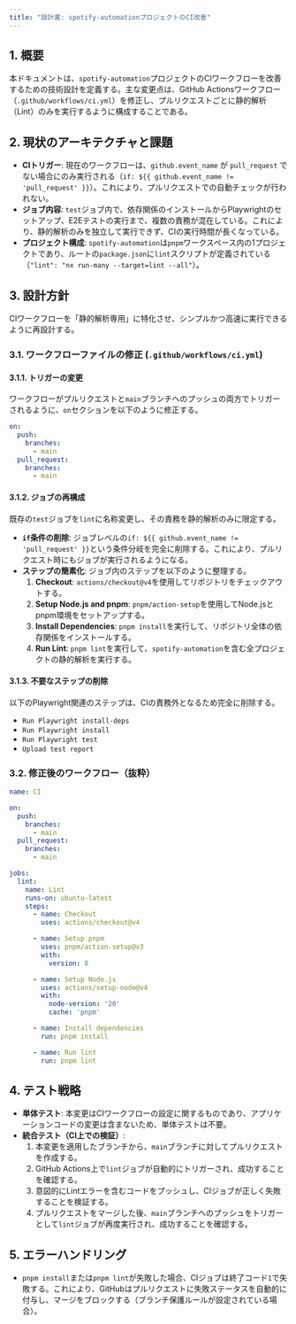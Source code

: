 ```yaml
---
title: "設計書: spotify-automationプロジェクトのCI改善"
---
```


## 1. 概要

本ドキュメントは、`spotify-automation`プロジェクトのCIワークフローを改善するための技術設計を定義する。主な変更点は、GitHub Actionsワークフロー（`.github/workflows/ci.yml`）を修正し、プルリクエストごとに静的解析（Lint）のみを実行するように構成することである。

## 2. 現状のアーキテクチャと課題

- **CIトリガー**: 現在のワークフローは、`github.event_name` が `pull_request` でない場合にのみ実行される（`if: ${{ github.event_name != 'pull_request' }}`）。これにより、プルリクエストでの自動チェックが行われない。
- **ジョブ内容**: `test`ジョブ内で、依存関係のインストールからPlaywrightのセットアップ、E2Eテストの実行まで、複数の責務が混在している。これにより、静的解析のみを独立して実行できず、CIの実行時間が長くなっている。
- **プロジェクト構成**: `spotify-automation`は`pnpm`ワークスペース内の1プロジェクトであり、ルートの`package.json`に`lint`スクリプトが定義されている（`"lint": "nx run-many --target=lint --all"`）。

## 3. 設計方針

CIワークフローを「静的解析専用」に特化させ、シンプルかつ高速に実行できるように再設計する。

### 3.1. ワークフローファイルの修正 (`.github/workflows/ci.yml`)

#### 3.1.1. トリガーの変更

ワークフローがプルリクエストと`main`ブランチへのプッシュの両方でトリガーされるように、`on`セクションを以下のように修正する。

```yaml
on:
  push:
    branches:
      - main
  pull_request:
    branches:
      - main
```

#### 3.1.2. ジョブの再構成

既存の`test`ジョブを`lint`に名称変更し、その責務を静的解析のみに限定する。

- **`if`条件の削除**: ジョブレベルの`if: ${{ github.event_name != 'pull_request' }}`という条件分岐を完全に削除する。これにより、プルリクエスト時にもジョブが実行されるようになる。
- **ステップの簡素化**: ジョブ内のステップを以下のように整理する。
    1.  **Checkout**: `actions/checkout@v4`を使用してリポジトリをチェックアウトする。
    2.  **Setup Node.js and pnpm**: `pnpm/action-setup`を使用してNode.jsとpnpm環境をセットアップする。
    3.  **Install Dependencies**: `pnpm install`を実行して、リポジトリ全体の依存関係をインストールする。
    4.  **Run Lint**: `pnpm lint`を実行して、`spotify-automation`を含む全プロジェクトの静的解析を実行する。

#### 3.1.3. 不要なステップの削除

以下のPlaywright関連のステップは、CIの責務外となるため完全に削除する。

- `Run Playwright install-deps`
- `Run Playwright install`
- `Run Playwright test`
- `Upload test report`

### 3.2. 修正後のワークフロー（抜粋）

```yaml
name: CI

on:
  push:
    branches:
      - main
  pull_request:
    branches:
      - main

jobs:
  lint:
    name: Lint
    runs-on: ubuntu-latest
    steps:
      - name: Checkout
        uses: actions/checkout@v4

      - name: Setup pnpm
        uses: pnpm/action-setup@v3
        with:
          version: 8

      - name: Setup Node.js
        uses: actions/setup-node@v4
        with:
          node-version: '20'
          cache: 'pnpm'

      - name: Install dependencies
        run: pnpm install

      - name: Run lint
        run: pnpm lint
```

## 4. テスト戦略

- **単体テスト**: 本変更はCIワークフローの設定に関するものであり、アプリケーションコードの変更は含まないため、単体テストは不要。
- **統合テスト（CI上での検証）**:
    1.  本変更を適用したブランチから、`main`ブランチに対してプルリクエストを作成する。
    2.  GitHub Actions上で`lint`ジョブが自動的にトリガーされ、成功することを確認する。
    3.  意図的にLintエラーを含むコードをプッシュし、CIジョブが正しく失敗することを検証する。
    4.  プルリクエストをマージした後、`main`ブランチへのプッシュをトリガーとして`lint`ジョブが再度実行され、成功することを確認する。

## 5. エラーハンドリング

- `pnpm install`または`pnpm lint`が失敗した場合、CIジョブは終了コード`1`で失敗する。これにより、GitHubはプルリクエストに失敗ステータスを自動的に付与し、マージをブロックする（ブランチ保護ルールが設定されている場合）。
